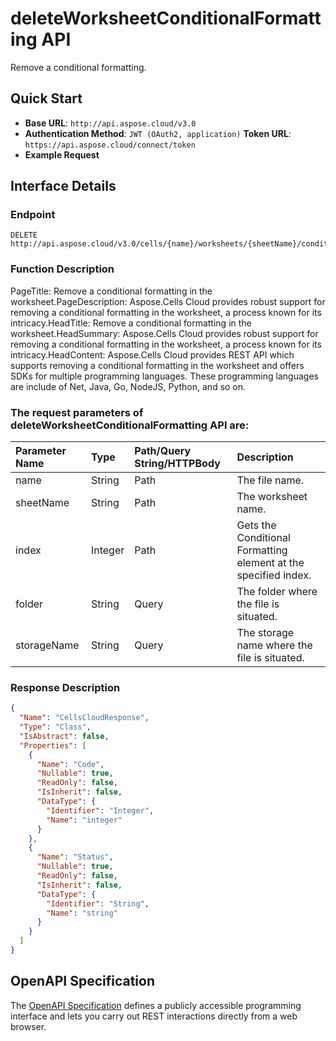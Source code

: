 # **deleteWorksheetConditionalFormatting API**

Remove a conditional formatting. 

## **Quick Start**

- **Base URL**: `http://api.aspose.cloud/v3.0`
- **Authentication Method**: `JWT (OAuth2, application)`  **Token URL**: `https://api.aspose.cloud/connect/token`
- **Example Request** 
<script src="https://gist.github.com/aspose-cells-cloud-gists/8a5b324fdf3e574dbd747c1a1e24b05d.js?file=Example30_DeleteWorksheetConditionalFormatting.cs"></script>

## **Interface Details**

### **Endpoint** 

```
DELETE http://api.aspose.cloud/v3.0/cells/{name}/worksheets/{sheetName}/conditionalFormattings/{index}
```

### **Function Description**
PageTitle: Remove a conditional formatting in the worksheet.PageDescription: Aspose.Cells Cloud provides robust support for removing a conditional formatting in the worksheet, a process known for its intricacy.HeadTitle: Remove a conditional formatting in the worksheet.HeadSummary: Aspose.Cells Cloud provides robust support for removing a conditional formatting in the worksheet, a process known for its intricacy.HeadContent: Aspose.Cells Cloud provides REST API which supports removing a conditional formatting in the worksheet and offers SDKs for multiple programming languages. These programming languages are include of Net, Java, Go, NodeJS, Python, and so on.

### The request parameters of **deleteWorksheetConditionalFormatting** API are: 

| Parameter Name | Type | Path/Query String/HTTPBody | Description | 
| :- | :- | :- |:- | 
|name|String|Path|The file name.|
|sheetName|String|Path|The worksheet name.|
|index|Integer|Path|Gets the Conditional Formatting element at the specified index.|
|folder|String|Query|The folder where the file is situated.|
|storageName|String|Query|The storage name where the file is situated.|


### **Response Description**
```json
{
  "Name": "CellsCloudResponse",
  "Type": "Class",
  "IsAbstract": false,
  "Properties": [
    {
      "Name": "Code",
      "Nullable": true,
      "ReadOnly": false,
      "IsInherit": false,
      "DataType": {
        "Identifier": "Integer",
        "Name": "integer"
      }
    },
    {
      "Name": "Status",
      "Nullable": true,
      "ReadOnly": false,
      "IsInherit": false,
      "DataType": {
        "Identifier": "String",
        "Name": "string"
      }
    }
  ]
}
```

## OpenAPI Specification

The [OpenAPI Specification](https://reference.aspose.cloud/cells/#/ConditionalFormattingsController/DeleteWorksheetConditionalFormatting) defines a publicly accessible programming interface and lets you carry out REST interactions directly from a web browser.

